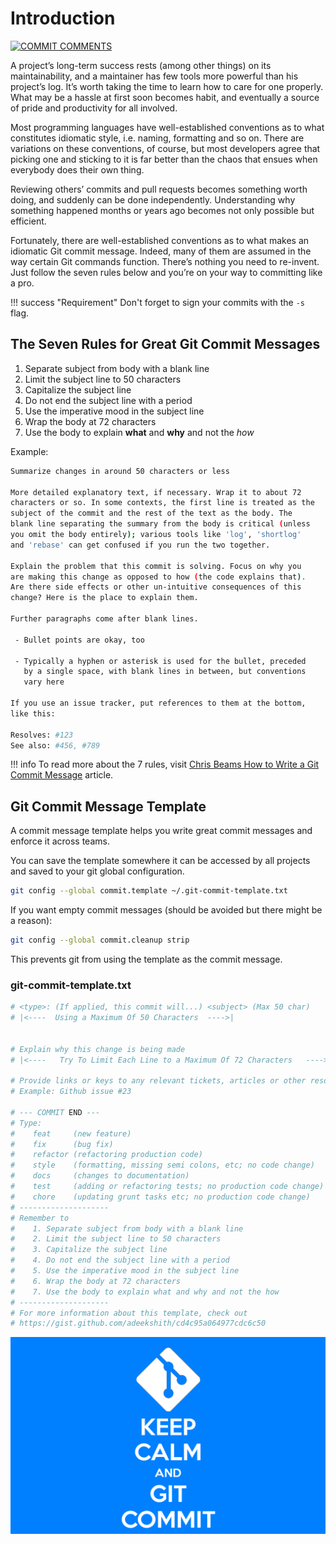 # Introduction

[![COMMIT COMMENTS](https://imgs.xkcd.com/comics/git_commit.png)](https://xkcd.com/1296/)

A project’s long-term success rests (among other things) on its maintainability, and a maintainer has few tools more powerful than his project’s log. It’s worth taking the time to learn how to care for one properly. What may be a hassle at first soon becomes habit, and eventually a source of pride and productivity for all involved.

Most programming languages have well-established conventions as to what constitutes idiomatic style, i.e. naming, formatting and so on. There are variations on these conventions, of course, but most developers agree that picking one and sticking to it is far better than the chaos that ensues when everybody does their own thing.

Reviewing others’ commits and pull requests becomes something worth doing, and suddenly can be done independently. Understanding why something happened months or years ago becomes not only possible but efficient.

Fortunately, there are well-established conventions as to what makes an idiomatic Git commit message. Indeed, many of them are assumed in the way certain Git commands function. There’s nothing you need to re-invent. Just follow the seven rules below and you’re on your way to committing like a pro.

!!! success "Requirement"
    Don't forget to sign your commits with the ```-s``` flag.

## The Seven Rules for Great Git Commit Messages

1. Separate subject from body with a blank line
2. Limit the subject line to 50 characters
3. Capitalize the subject line
4. Do not end the subject line with a period
5. Use the imperative mood in the subject line
6. Wrap the body at 72 characters
7. Use the body to explain **what** and **why** and not the *how*

Example:

```bash
Summarize changes in around 50 characters or less

More detailed explanatory text, if necessary. Wrap it to about 72
characters or so. In some contexts, the first line is treated as the
subject of the commit and the rest of the text as the body. The
blank line separating the summary from the body is critical (unless
you omit the body entirely); various tools like 'log', 'shortlog'
and 'rebase' can get confused if you run the two together.

Explain the problem that this commit is solving. Focus on why you
are making this change as opposed to how (the code explains that).
Are there side effects or other un-intuitive consequences of this
change? Here is the place to explain them.

Further paragraphs come after blank lines.

 - Bullet points are okay, too

 - Typically a hyphen or asterisk is used for the bullet, preceded
   by a single space, with blank lines in between, but conventions
   vary here

If you use an issue tracker, put references to them at the bottom,
like this:

Resolves: #123
See also: #456, #789
```

!!! info
    To read more about the 7 rules, visit [Chris Beams How to Write a Git Commit Message](https://chris.beams.io/posts/git-commit) article.

## Git Commit Message Template

A commit message template helps you write great commit messages and enforce it across teams.

You can save the template somewhere it can be accessed by all projects and saved to your git global configuration.

```bash
git config --global commit.template ~/.git-commit-template.txt
```

If you want empty commit messages (should be avoided but there might be a reason):

```bash
git config --global commit.cleanup strip
```

This prevents git from using the template as the commit message.

### git-commit-template.txt

```bash
# <type>: (If applied, this commit will...) <subject> (Max 50 char)
# |<----  Using a Maximum Of 50 Characters  ---->|


# Explain why this change is being made
# |<----   Try To Limit Each Line to a Maximum Of 72 Characters   ---->|

# Provide links or keys to any relevant tickets, articles or other resources
# Example: Github issue #23

# --- COMMIT END ---
# Type:
#    feat     (new feature)
#    fix      (bug fix)
#    refactor (refactoring production code)
#    style    (formatting, missing semi colons, etc; no code change)
#    docs     (changes to documentation)
#    test     (adding or refactoring tests; no production code change)
#    chore    (updating grunt tasks etc; no production code change)
# --------------------
# Remember to
#    1. Separate subject from body with a blank line
#    2. Limit the subject line to 50 characters
#    3. Capitalize the subject line
#    4. Do not end the subject line with a period
#    5. Use the imperative mood in the subject line
#    6. Wrap the body at 72 characters
#    7. Use the body to explain what and why and not the how
# --------------------
# For more information about this template, check out
# https://gist.github.com/adeekshith/cd4c95a064977cdc6c50
```

![KEEP CALM](../static/img/keep-calm-and-git-commit.png)

